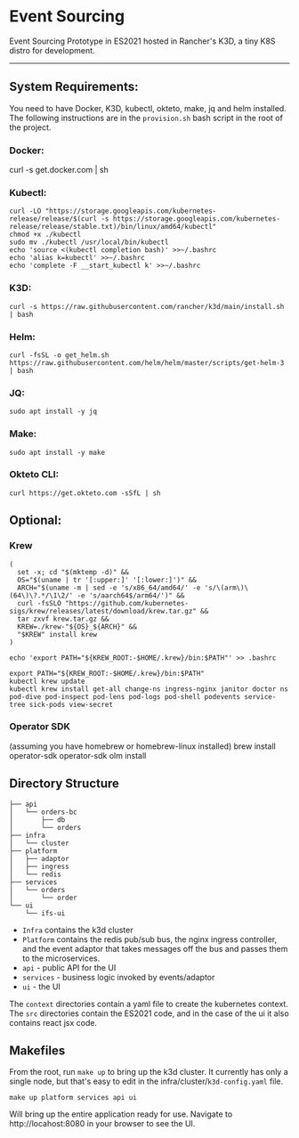 # Event Sourcing

Event Sourcing Prototype in ES2021 hosted in Rancher's K3D, a tiny K8S distro for development.

---

## System Requirements:
You need to have Docker, K3D, kubectl, okteto, make, jq and helm installed. The following instructions are in the `provision.sh` bash script in the root of the project.

### Docker:
curl -s get.docker.com | sh

### Kubectl:
```
curl -LO "https://storage.googleapis.com/kubernetes-release/release/$(curl -s https://storage.googleapis.com/kubernetes-release/release/stable.txt)/bin/linux/amd64/kubectl"
chmod +x ./kubectl
sudo mv ./kubectl /usr/local/bin/kubectl
echo 'source <(kubectl completion bash)' >>~/.bashrc
echo 'alias k=kubectl' >>~/.bashrc
echo 'complete -F __start_kubectl k' >>~/.bashrc
```

### K3D:
```
curl -s https://raw.githubusercontent.com/rancher/k3d/main/install.sh | bash
```

### Helm:
```
curl -fsSL -o get_helm.sh https://raw.githubusercontent.com/helm/helm/master/scripts/get-helm-3 | bash
```

### JQ:
```
sudo apt install -y jq
```

### Make:
```
sudo apt install -y make
```


### Okteto CLI:
```
curl https://get.okteto.com -sSfL | sh
```

## Optional:

### Krew
```
(
  set -x; cd "$(mktemp -d)" &&
  OS="$(uname | tr '[:upper:]' '[:lower:]')" &&
  ARCH="$(uname -m | sed -e 's/x86_64/amd64/' -e 's/\(arm\)\(64\)\?.*/\1\2/' -e 's/aarch64$/arm64/')" &&
  curl -fsSLO "https://github.com/kubernetes-sigs/krew/releases/latest/download/krew.tar.gz" &&
  tar zxvf krew.tar.gz &&
  KREW=./krew-"${OS}_${ARCH}" &&
  "$KREW" install krew
)

echo 'export PATH="${KREW_ROOT:-$HOME/.krew}/bin:$PATH"' >> .bashrc

export PATH="${KREW_ROOT:-$HOME/.krew}/bin:$PATH"
kubectl krew update
kubectl krew install get-all change-ns ingress-nginx janitor doctor ns pod-dive pod-inspect pod-lens pod-logs pod-shell podevents service-tree sick-pods view-secret
```

### Operator SDK
(assuming you have homebrew or homebrew-linux installed)
brew install operator-sdk
operator-sdk olm install

## Directory Structure
```
├── api
│   └── orders-bc
│       ├── db
│       └── orders
├── infra
│   └── cluster
├── platform
│   ├── adaptor
│   ├── ingress
│   └── redis
├── services
│   └── orders
│       └── order
└── ui
    └── ifs-ui
```

* `Infra` contains the k3d cluster 
* `Platform` contains the redis pub/sub bus, the nginx ingress controller, and the event adaptor that takes messages off the bus and passes them to the microservices.
* `api` - public API for the UI
* `services` - business logic invoked by events/adaptor
* `ui` - the UI

The `context` directories contain a yaml file to create the kubernetes context. The `src` directories contain the ES2021 code, and in the case of the ui it also contains react jsx code.

## Makefiles
From the root, run `make up` to bring up the k3d cluster. It currently has only a single node, but that's easy to edit in the infra/cluster/`k3d-config.yaml` file.

```
make up platform services api ui
```
Will bring up the entire application ready for use. Navigate to http://locahost:8080 in your browser to see the UI.